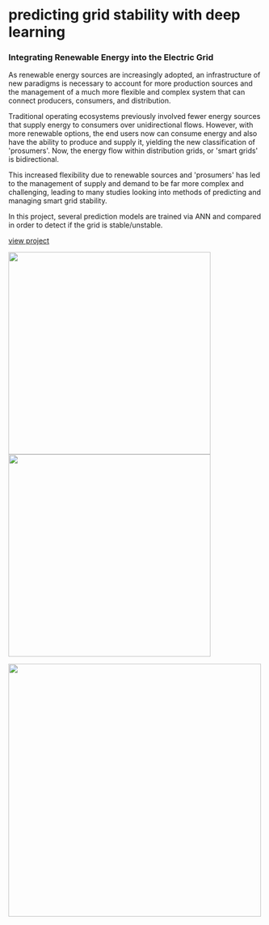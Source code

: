 # predicting grid stability with deep learning



### Integrating Renewable Energy into the Electric Grid
As renewable energy sources are increasingly adopted, an infrastructure of new paradigms is necessary to account for more production sources and the management of a much more flexible and complex system that can connect producers, consumers, and distribution.

Traditional operating ecosystems previously involved fewer energy sources that supply energy to consumers over unidirectional flows. However, with more renewable options, the end users now can consume energy and also have the ability to produce and supply it, yielding the new classification of 'prosumers'. Now, the energy flow within distribution grids, or 'smart grids' is bidirectional.

This increased flexibility due to renewable sources and 'prosumers' has led to the management of supply and demand to be far more complex and challenging, leading to many studies looking into methods of predicting and managing smart grid stability.

In this project, several prediction models are trained via ANN and compared in order to detect if the grid is stable/unstable.

[view project](https://share.streamlit.io/vidgi/grid-stability/grid_stability.py)





 

 <img height="400" src="https://user-images.githubusercontent.com/28833281/152713589-8049634d-2624-4b9a-a279-f9b915f4f3a8.png"> <img height="400" src="https://user-images.githubusercontent.com/28833281/152713615-94078b8f-64ce-47d3-8823-6ef85c4745ab.png">
 
<img height="500" src="https://user-images.githubusercontent.com/28833281/152713598-8aae0389-890c-4daf-9017-1a69f1e566fe.png"> 
